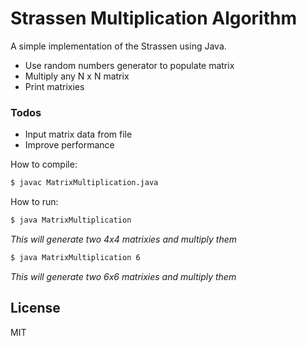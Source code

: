 # Strassen Multiplication Algorithm 

A simple implementation of the Strassen using Java.

  - Use random numbers generator to populate matrix
  - Multiply any N x N matrix
  - Print matrixies
 
### Todos

 - Input matrix data from file
 - Improve performance

How to compile:
```sh
$ javac MatrixMultiplication.java
``` 
How to run:
```sh
$ java MatrixMultiplication
``` 
*This will generate two 4x4 matrixies and multiply them*
```sh
$ java MatrixMultiplication 6
``` 
*This will generate two 6x6 matrixies and multiply them*


License
----
MIT



